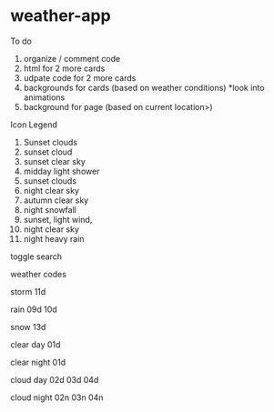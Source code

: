 # weather-app

To do
1. organize / comment code 
2. html for 2 more cards
3. udpate code for 2 more cards
4. backgrounds for cards (based on weather conditions) *look into animations 
5. background for page (based on current location>)

Icon Legend
1. Sunset clouds
2. sunset cloud
3. sunset clear sky
4. midday light shower
5. sunset clouds
6. night clear sky
7. autumn clear sky
8. night snowfall
9. sunset, light wind, 
10. night clear sky
11. night heavy rain 

toggle search

weather codes 

storm 
11d

rain 
09d 10d

snow 
13d

clear day
01d

clear night 
01d



cloud day
02d
03d
04d

cloud night
02n
03n
04n






